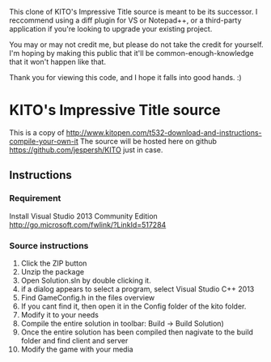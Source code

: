 This clone of KITO's Impressive Title source is meant to be its successor. I reccommend using a diff plugin for VS or Notepad++, or a third-party application if you're looking to upgrade your existing project.

You may or may not credit me, but please do not take the credit for yourself. I'm hoping by making this public that it'll be common-enough-knowledge that it won't happen like that.

Thank you for viewing this code, and I hope it falls into good hands. :)


KITO's Impressive Title source
====================
This is a copy of http://www.kitopen.com/t532-download-and-instructions-compile-your-own-it
The source will be hosted here on github https://github.com/jespersh/KITO just in case.

Instructions
---------------------

### Requirement
Install Visual Studio 2013 Community Edition
http://go.microsoft.com/fwlink/?LinkId=517284

### Source instructions
1. Click the ZIP button
2. Unzip the package
3. Open Solution.sln by double clicking it.
 1. if a dialog appears to select a program, select Visual Studio C++ 2013
4. Find GameConfig.h in the files overview
 1. If you cant find it, then open it in the Config folder of the kito folder.
5. Modify it to your needs
6. Compile the entire solution in toolbar: Build -> Build Solution)
7. Once the entire solution has been compiled then nagivate to the build folder and find client and server
8. Modify the game with your media
